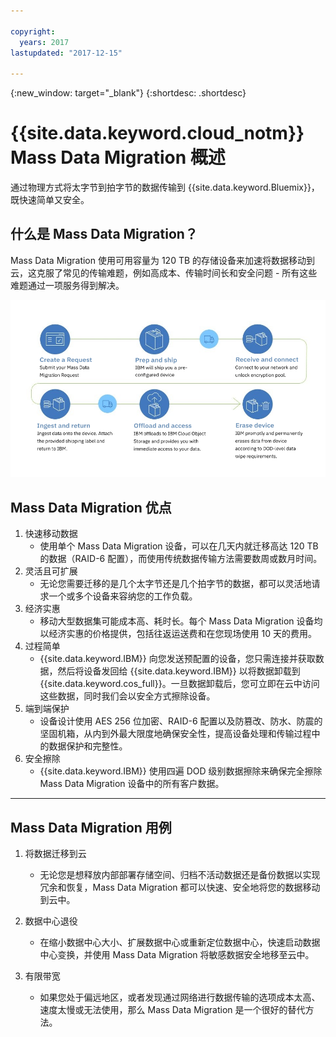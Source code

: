 ```yaml
---

copyright:
  years: 2017
lastupdated: "2017-12-15"

---
```

{:new_window: target="_blank"}
{:shortdesc: .shortdesc}

# {{site.data.keyword.cloud_notm}} Mass Data Migration 概述

通过物理方式将太字节到拍字节的数据传输到 {{site.data.keyword.Bluemix}}，既快速简单又安全。

## 什么是 Mass Data Migration？

Mass Data Migration 使用可用容量为 120 TB 的存储设备来加速将数据移动到云，这克服了常见的传输难题，例如高成本、传输时间长和安全问题 - 所有这些难题通过一项服务得到解决。

![Mass Data Migration 过程流](/images/MDMSWorkflow.png)

## Mass Data Migration 优点
1. 快速移动数据
    - 使用单个 Mass Data Migration 设备，可以在几天内就迁移高达 120 TB 的数据（RAID-6 配置），而使用传统数据传输方法需要数周或数月时间。
2. 灵活且可扩展
    - 无论您需要迁移的是几个太字节还是几个拍字节的数据，都可以灵活地请求一个或多个设备来容纳您的工作负载。
3. 经济实惠
    - 移动大型数据集可能成本高、耗时长。每个 Mass Data Migration 设备均以经济实惠的价格提供，包括往返运送费和在您现场使用 10 天的费用。 
4. 过程简单
    - {{site.data.keyword.IBM}} 向您发送预配置的设备，您只需连接并获取数据，然后将设备发回给 {{site.data.keyword.IBM}} 以将数据卸载到 {{site.data.keyword.cos_full}}。一旦数据卸载后，您可立即在云中访问这些数据，同时我们会以安全方式擦除设备。
5. 端到端保护
    - 设备设计使用 AES 256 位加密、RAID-6 配置以及防篡改、防水、防震的坚固机箱，从内到外最大限度地确保安全性，提高设备处理和传输过程中的数据保护和完整性。
6. 安全擦除
    - {{site.data.keyword.IBM}} 使用四遍 DOD 级别数据擦除来确保完全擦除 Mass Data Migration 设备中的所有客户数据。
    
    
<hr>


## Mass Data Migration 用例
1. 将数据迁移到云
    - 无论您是想释放内部部署存储空间、归档不活动数据还是备份数据以实现冗余和恢复，Mass Data Migration 都可以快速、安全地将您的数据移动到云中。

2. 数据中心退役
    - 在缩小数据中心大小、扩展数据中心或重新定位数据中心，快速启动数据中心变换，并使用 Mass Data Migration 将敏感数据安全地移至云中。

3. 有限带宽
    - 如果您处于偏远地区，或者发现通过网络进行数据传输的选项成本太高、速度太慢或无法使用，那么 Mass Data Migration 是一个很好的替代方法。
